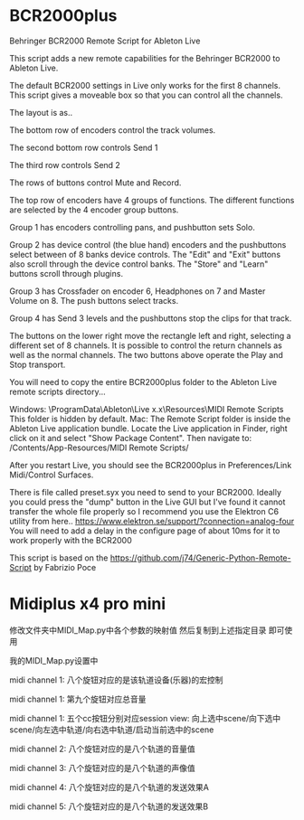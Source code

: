 # BCR2000plus
Behringer BCR2000 Remote Script for Ableton Live

This script adds a new remote capabilities for the Behringer BCR2000 to Ableton Live.

The default BCR2000 settings in Live only works for the first 8 channels.  This script gives a moveable box so that you can control all the channels.

The layout is as..

The bottom row of encoders control the track volumes.

The second bottom row controls Send 1

The third row controls Send 2

The rows of buttons control Mute and Record.

The top row of encoders have 4 groups of functions.  The different functions are selected by the 4 encoder group buttons.

Group 1 has encoders controlling pans, and pushbutton sets Solo.

Group 2 has device control (the blue hand) encoders and the pushbuttons select between of 8 banks device controls.  The "Edit" and "Exit" buttons also scroll through the device control banks.  The "Store" and "Learn" buttons scroll through plugins.

Group 3 has Crossfader on encoder 6, Headphones on 7 and Master Volume on 8.  The push buttons select tracks.

Group 4 has Send 3 levels and the pushbuttons stop the clips for that track.

The buttons on the lower right move the rectangle left and right, selecting a different set of 8 channels.  It is possible to control the return channels as well as the normal channels.  The two buttons above operate the Play and Stop transport.


You will need to copy the entire BCR2000plus folder to the Ableton Live remote scripts directory...

Windows: \ProgramData\Ableton\Live x.x\Resources\MIDI Remote Scripts\
This folder is hidden by default.
Mac: The Remote Script folder is inside the Ableton Live application bundle. Locate the Live application in Finder, right click on it and select "Show Package Content". Then navigate to: /Contents/App-Resources/MIDI Remote Scripts/

After you restart Live, you should see the BCR2000plus in Preferences/Link Midi/Control Surfaces.

There is file called preset.syx you need to send to your BCR2000.  Ideally you could press the "dump" button in the Live GUI but I've found it cannot transfer the whole file properly so I recommend you use the Elektron C6 utility from here.. https://www.elektron.se/support/?connection=analog-four    You will need to add a delay in the configure page of about 10ms for it to work properly with the BCR2000

This script is based on the https://github.com/j74/Generic-Python-Remote-Script by Fabrizio Poce


# Midiplus x4 pro mini 
修改文件夹中MIDI_Map.py中各个参数的映射值 然后复制到上述指定目录 即可使用

我的MIDI_Map.py设置中 

midi channel 1: 八个旋钮对应的是该轨道设备(乐器)的宏控制

midi channel 1: 第九个旋钮对应总音量

midi channel 1: 五个cc按钮分别对应session view: 向上选中scene/向下选中scene/向左选中轨道/向右选中轨道/启动当前选中的scene

midi channel 2: 八个旋钮对应的是八个轨道的音量值

midi channel 3: 八个旋钮对应的是八个轨道的声像值

midi channel 4: 八个旋钮对应的是八个轨道的发送效果A

midi channel 5: 八个旋钮对应的是八个轨道的发送效果B



